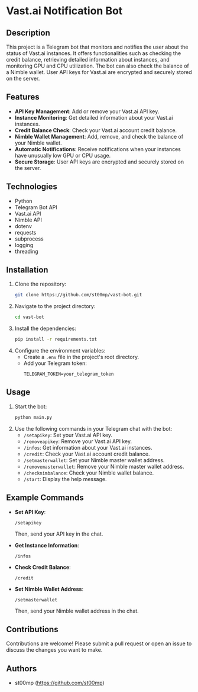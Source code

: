 # Vast.ai Notification Bot

## Description
This project is a Telegram bot that monitors and notifies the user about the status of Vast.ai instances. It offers functionalities such as checking the credit balance, retrieving detailed information about instances, and monitoring GPU and CPU utilization. The bot can also check the balance of a Nimble wallet. User API keys for Vast.ai are encrypted and securely stored on the server.

## Features
- **API Key Management**: Add or remove your Vast.ai API key.
- **Instance Monitoring**: Get detailed information about your Vast.ai instances.
- **Credit Balance Check**: Check your Vast.ai account credit balance.
- **Nimble Wallet Management**: Add, remove, and check the balance of your Nimble wallet.
- **Automatic Notifications**: Receive notifications when your instances have unusually low GPU or CPU usage.
- **Secure Storage**: User API keys are encrypted and securely stored on the server.

## Technologies
- Python
- Telegram Bot API
- Vast.ai API
- Nimble API
- dotenv
- requests
- subprocess
- logging
- threading

## Installation
1. Clone the repository:
    ```sh
    git clone https://github.com/st00mp/vast-bot.git
    ```
2. Navigate to the project directory:
    ```sh
    cd vast-bot
    ```
3. Install the dependencies:
    ```sh
    pip install -r requirements.txt
    ```
4. Configure the environment variables:
    - Create a `.env` file in the project's root directory.
    - Add your Telegram token:
        ```
        TELEGRAM_TOKEN=your_telegram_token
        ```

## Usage
1. Start the bot:
    ```sh
    python main.py
    ```
2. Use the following commands in your Telegram chat with the bot:
    - `/setapikey`: Set your Vast.ai API key.
    - `/removeapikey`: Remove your Vast.ai API key.
    - `/infos`: Get information about your Vast.ai instances.
    - `/credit`: Check your Vast.ai account credit balance.
    - `/setmasterwallet`: Set your Nimble master wallet address.
    - `/removemasterwallet`: Remove your Nimble master wallet address.
    - `/checknimbalance`: Check your Nimble wallet balance.
    - `/start`: Display the help message.

## Example Commands
- **Set API Key**:
    ```
    /setapikey
    ```
    Then, send your API key in the chat.

- **Get Instance Information**:
    ```
    /infos
    ```

- **Check Credit Balance**:
    ```
    /credit
    ```

- **Set Nimble Wallet Address**:
    ```
    /setmasterwallet
    ```
    Then, send your Nimble wallet address in the chat.

## Contributions
Contributions are welcome! Please submit a pull request or open an issue to discuss the changes you want to make.

## Authors
- st00mp (https://github.com/st00mp)
